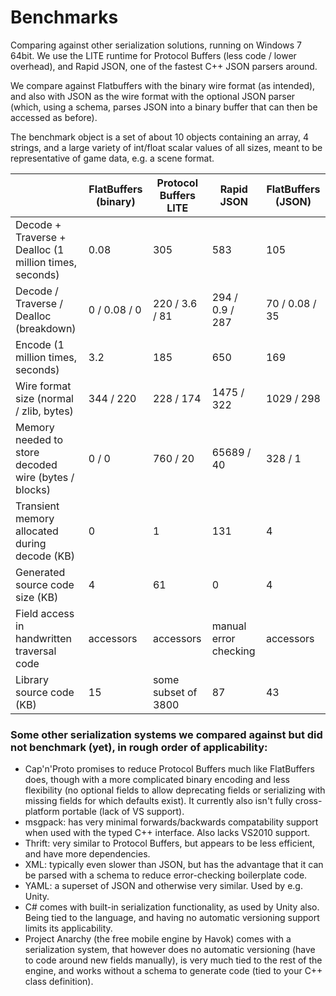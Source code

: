 # Benchmarks

Comparing against other serialization solutions, running on Windows 7
64bit. We use the LITE runtime for Protocol Buffers (less code / lower
overhead), and Rapid JSON, one of the fastest C++ JSON parsers around.

We compare against Flatbuffers with the binary wire format (as
intended), and also with JSON as the wire format with the optional JSON
parser (which, using a schema, parses JSON into a binary buffer that can
then be accessed as before).

The benchmark object is a set of about 10 objects containing an array, 4
strings, and a large variety of int/float scalar values of all sizes,
meant to be representative of game data, e.g. a scene format.

|                                                        | FlatBuffers (binary)  | Protocol Buffers LITE | Rapid JSON            | FlatBuffers (JSON)    |
|--------------------------------------------------------|-----------------------|-----------------------|-----------------------|-----------------------|
| Decode + Traverse + Dealloc (1 million times, seconds) | 0.08                  | 305                   | 583                   | 105                   |
| Decode / Traverse / Dealloc (breakdown)                | 0 / 0.08 / 0          | 220 / 3.6 / 81        | 294 / 0.9 / 287       | 70 / 0.08 / 35        |
| Encode (1 million times, seconds)                      | 3.2                   | 185                   | 650                   | 169                   |
| Wire format size (normal / zlib, bytes)                | 344 / 220             | 228 / 174             | 1475 / 322            | 1029 / 298            |
| Memory needed to store decoded wire (bytes / blocks)   | 0 / 0                 | 760 / 20              | 65689 / 40            | 328 / 1               |
| Transient memory allocated during decode (KB)          | 0                     | 1                     | 131                   | 4                     |
| Generated source code size (KB)                        | 4                     | 61                    | 0                     | 4                     |
| Field access in handwritten traversal code             | accessors             | accessors             | manual error checking | accessors             |
| Library source code (KB)                               | 15                    | some subset of 3800   | 87                    | 43                    |

### Some other serialization systems we compared against but did not benchmark (yet), in rough order of applicability:

-   Cap'n'Proto promises to reduce Protocol Buffers much like FlatBuffers does,
    though with a more complicated binary encoding and less flexibility (no
    optional fields to allow deprecating fields or serializing with missing
    fields for which defaults exist).
    It currently also isn't fully cross-platform portable (lack of VS support).
-   msgpack: has very minimal forwards/backwards compatability support when used
    with the typed C++ interface. Also lacks VS2010 support.
-   Thrift: very similar to Protocol Buffers, but appears to be less efficient,
    and have more dependencies.
-   XML: typically even slower than JSON, but has the advantage that it can be
    parsed with a schema to reduce error-checking boilerplate code.
-   YAML: a superset of JSON and otherwise very similar. Used by e.g. Unity.
-   C# comes with built-in serialization functionality, as used by Unity also.
    Being tied to the language, and having no automatic versioning support
    limits its applicability.
-   Project Anarchy (the free mobile engine by Havok) comes with a serialization
    system, that however does no automatic versioning (have to code around new
    fields manually), is very much tied to the rest of the engine, and works
    without a schema to generate code (tied to your C++ class definition).

